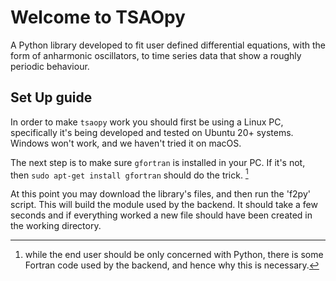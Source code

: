 # Welcome to TSAOpy

A Python library developed to fit user defined differential equations, with the form of anharmonic oscillators, to time series data that show a roughly periodic behaviour.

## Set Up guide

In order to make `tsaopy` work you should first be using a Linux PC, specifically it's being developed and tested on Ubuntu 20+ systems. Windows won't work, and we haven't tried it on macOS.

The next step is to make sure `gfortran` is installed in your PC. If it's not, then `sudo apt-get install gfortran` should do the trick. [^1]

At this point you may download the library's files, and then run the 'f2py' script. This will build the module used by the backend. It should take a few seconds and if everything worked a new file should have been created in the working directory. 


[^1]: while the end user should be only concerned with Python, there is some Fortran code used by the backend, and hence why this is necessary.

